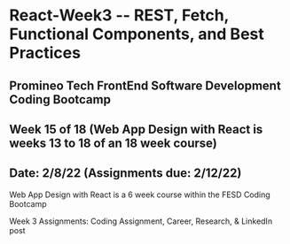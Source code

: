 # React-Week3 -- REST, Fetch, Functional Components, and Best Practices

## Promineo Tech FrontEnd Software Development Coding Bootcamp 
## Week 15 of 18 (Web App Design with React is weeks 13 to 18 of an 18 week course) 
## Date:  2/8/22 (Assignments due: 2/12/22) 

Web App Design with React is a 6 week course within the FESD Coding Bootcamp

Week 3 Assignments:  Coding Assignment, Career, Research, & LinkedIn post
